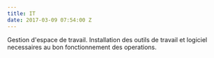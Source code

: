 ```yaml
---
title: IT
date: 2017-03-09 07:54:00 Z
---
```


Gestion d'espace de travail. Installation des outils de travail et logiciel necessaires au bon fonctionnement des operations.